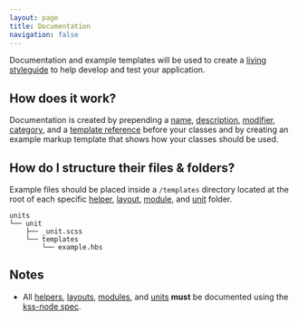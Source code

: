 ```yaml
---
layout: page
title: Documentation
navigation: false
---
```


Documentation and example templates will be used to create a [living styleguide](https://github.com/kss-node/kss/blob/spec/SPEC.md#style-guide) to help develop and test your application.

## How does it work?

Documentation is created by prepending a [name](https://github.com/kss-node/kss/blob/spec/SPEC.md#the-heading-and-description), [description](https://github.com/kss-node/kss/blob/spec/SPEC.md#the-heading-and-description), [modifier](https://github.com/kss-node/kss/blob/spec/SPEC.md#the-modifiers), [category](https://github.com/kss-node/kss/blob/spec/SPEC.md#the-styleguide-reference), and a [template reference](https://github.com/kss-node/kss/blob/spec/SPEC.md#the-markup) before your classes
and by creating an example markup template that shows how your classes should be used.

## How do I structure their files & folders?

Example files should be placed inside a `/templates` directory located at the root of each specific [helper](helpers.html#how-do-i-document-them?), [layout](layouts.html#how-do-i-document-them?), [module](modules.html#how-do-i-document-them?), and [unit](units.html#how-do-i-document-them?) folder.

```text
units
└── unit
    ├── _unit.scss
    └── templates
        └── example.hbs
```

## Notes

- All [helpers](helpers.html#how-do-i-document-them?), [layouts](layouts.html#how-do-i-document-them?), [modules](modules.html#how-do-i-document-them?), and [units](units.html#how-do-i-document-them?) **must** be documented using the [kss-node spec](https://github.com/kss-node/kss/blob/spec/SPEC.md).
